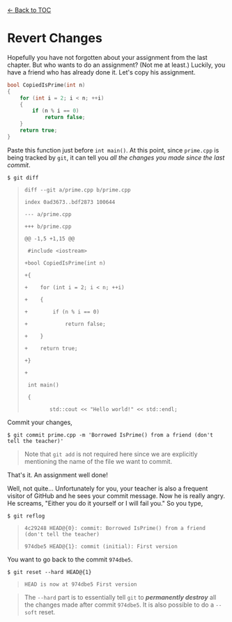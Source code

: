 [<- Back to TOC](https://github.com/Hindol/git-tutorial/blob/master/README.md)

# Revert Changes
Hopefully you have not forgotten about your assignment from the last chapter. But who wants to do an assignment? (Not me at least.) Luckily, you have a friend who has already done it. Let's copy his assignment.

```c++
bool CopiedIsPrime(int n)
{
    for (int i = 2; i < n; ++i)
    {
        if (n % i == 0)
            return false;
    }
    return true;
}
```

Paste this function just before `int main()`. At this point, since `prime.cpp` is being tracked by `git`, it can tell you _all the changes you made since the last commit_.

    $ git diff

> `diff --git a/prime.cpp b/prime.cpp`
>
> `index 0ad3673..bdf2873 100644`
>
> `--- a/prime.cpp`
>
> `+++ b/prime.cpp`
>
> `@@ -1,5 +1,15 @@`
>
> ` #include <iostream>`
>
>
> `+bool CopiedIsPrime(int n)`
>
> `+{`
>
> `+    for (int i = 2; i < n; ++i)`
>
> `+    {`
>
> `+        if (n % i == 0)`
>
> `+            return false;`
>
> `+    }`
>
> `+    return true;`
>
> `+}`
>
> `+`
>
> ` int main()`
>
> ` {`
>
> `        std::cout << "Hello world!" << std::endl;`

Commit your changes,

    $ git commit prime.cpp -m 'Borrowed IsPrime() from a friend (don't tell the teacher)'

> Note that `git add` is not required here since we are explicitly mentioning the name of the file we want to commit.

That's it. An assignment well done!

Well, not quite...
Unfortunately for you, your teacher is also a frequent visitor of GitHub and he sees your commit message. Now he is really angry. He screams, "Either you do it yourself or I will fail you." So you type,

    $ git reflog

> `4c29248 HEAD@{0}: commit: Borrowed IsPrime() from a friend (don't tell the teacher)`
>
> `974dbe5 HEAD@{1}: commit (initial): First version`

You want to go back to the commit `974dbe5`.

    $ git reset --hard HEAD@{1}

> `HEAD is now at 974dbe5 First version`

> The `--hard` part is to essentially tell `git` to ___permanently destroy___ all the changes made after commit `974dbe5`. It is also possible to do a `--soft` reset.